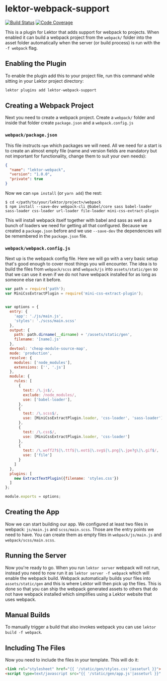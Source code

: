 # lektor-webpack-support

[![Build Status](https://travis-ci.org/lektor/lektor-webpack-support.svg)](https://travis-ci.org/lektor/lektor-webpack-support) [![Code Coverage](https://codecov.io/gh/lektor/lektor-webpack-support/branch/master/graph/badge.svg)](https://codecov.io/gh/lektor/lektor-webpack-support)

This is a plugin for Lektor that adds support for webpack to projects.  When
enabled it can build a webpack project from the `webpack/` folder into the
asset folder automatically when the server (or build process) is run with
the `-f webpack` flag.

## Enabling the Plugin

To enable the plugin add this to your project file, run this command while
sitting in your Lektor project directory:

```bash
lektor plugins add lektor-webpack-support
```

## Creating a Webpack Project

Next you need to create a webpack project. Create a `webpack/` folder and
inside that folder create `package.json` and a `webpack.config.js`

### `webpack/package.json`

This file instructs `npm` which packages we will need.  All we need for a
start is to create an almost empty file (name and version fields are mandatory
but not important for functionality, change them to suit your own needs):

```json
{
  "name": "lektor-webpack",
  "version": "1.0.0",
  "private": true
}
```

Now we can `npm install` (or `yarn add`) the rest:

```
$ cd </path/to/your/lektor/project>/webpack
$ npm install --save-dev webpack-cli @babel/core sass babel-loader sass-loader css-loader url-loader file-loader mini-css-extract-plugin
```

This will install webpack itself together with babel and sass as well as
a bunch of loaders we need for getting all that configured.  Because we
created a `package.json` before and we use `--save-dev` the dependencies
will be remembered in the `package.json` file.

### `webpack/webpack.config.js`

Next up is the webpack config file.  Here we will go with a very basic
setup that's good enough to cover most things you will encounter.  The
idea is to build the files from `webpack/scss` and `webpack/js` into
`assets/static/gen` so that we can use it even if we do not have webpack
installed for as long as someone else ran it before.

```javascript
var path = require('path');
var MiniCssExtractPlugin = require('mini-css-extract-plugin');


var options = {
  entry: {
    'app': './js/main.js',
    'styles': './scss/main.scss'
  },
  output: {
    path: path.dirname(__dirname) + '/assets/static/gen',
    filename: '[name].js'
  },
  devtool: 'cheap-module-source-map',
  mode: 'production',
  resolve: {
    modules: ['node_modules'],
    extensions: ['', '.js']
  },
  module: {
    rules: [
      {
        test: /\.js$/,
        exclude: /node_modules/,
        use: ['babel-loader'],
      },
      {
        test: /\.scss$/,
        use: [MiniCssExtractPlugin.loader, 'css-loader', 'sass-loader']
      },
      {
        test: /\.css$/,
        use: [MiniCssExtractPlugin.loader, 'css-loader']
      },
      {
        test: /\.woff2?$|\.ttf$|\.eot$|\.svg$|\.png|\.jpe?g\|\.gif$/,
        use: ['file']
      }
    ]
  },
  plugins: [
    new ExtractTextPlugin({filename: 'styles.css'})
  ]
};

module.exports = options;
```

## Creating the App

Now we can start building our app.  We configured at least two files
in webpack: `js/main.js` and `scss/main.scss`.  Those are the entry
points we need to have.  You can create them as empty files in
`webpack/js/main.js` and `webpack/scss/main.scss`.

## Running the Server

Now you're ready to go.  When you run `lektor server` webpack will not
run, instead you need to now run it as `lektor server -f webpack` which
will enable the webpack build.  Webpack automatically builds your files
into `assets/static/gen` and this is where Lektor will then pick up the
files.  This is done so that you can ship the webpack generated assets
to others that do not have webpack installed which simplifies using a
Lektor website that uses webpack.

## Manual Builds

To manually trigger a build that also invokes webpack you can use
`lektor build -f webpack`.

## Including The Files

Now you need to include the files in your template.  This will do it:

```html
<link rel="stylesheet" href="{{ '/static/gen/styles.css'|asseturl }}">
<script type=text/javascript src="{{ '/static/gen/app.js'|asseturl }}" charset="utf-8"></script>
```
